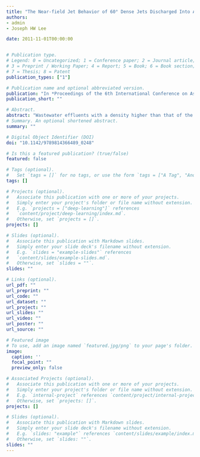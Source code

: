 ```yaml
---
title: "The Near-field Jet Behavior of 60° Dense Jets Discharged Into A Perpendicular Crossflow"
authors: 
- admin
- Joseph HW Lee

date: 2011-11-01T00:00:00


# Publication type.
# Legend: 0 = Uncategorized; 1 = Conference paper; 2 = Journal article;
# 3 = Preprint / Working Paper; 4 = Report; 5 = Book; 6 = Book section;
# 7 = Thesis; 8 = Patent
publication_types: ["1"]

# Publication name and optional abbreviated version.
publication: "In *Proceedings of the 6th International Conference on Asian and Pacific Coasts*, 2065-2075. World Scientific"
publication_short: ""

# Abstract.
abstract: "Wastewater effluents with a density higher than that of the environment are often discharged into coastal waters in the form of submerged dense jets. Examples include brine discharge from desalination plants and cooled water from liquefied natural gas plants. In general, there exists an ambient current which can approach the jet at an arbitrary angle; the resulting dense jet will then have a three-dimensional trajectory. We present an experimental investigation on 60° dense jets discharged into a perpendicular current. The tracer concentration field is measured at selected cross-sections using the Laser induced-fluorescence (LIF) method. Jet detrainment from the dense jet is observed; the detrained jet fluid is advected horizontally downstream by the crossflow. Compared to predictions of a validated integral jet model that does not account for jet detrainment, it is found that the horizontal jet penetration in the momentum plane is consistently under-predicted by about 35 percent, while the jet trajectory in the buoyancy plane and the near field dilution in the bent-over dense jet are reasonably well-predicted."
# Summary. An optional shortened abstract.
summary: ""

# Digital Object Identifier (DOI)
doi: "10.1142/9789814366489_0248"

# Is this a featured publication? (true/false)
featured: false

# Tags (optional).
#   Set `tags = []` for no tags, or use the form `tags = ["A Tag", "Another Tag"]` for one or more tags.
tags: []

# Projects (optional).
#   Associate this publication with one or more of your projects.
#   Simply enter your project's folder or file name without extension.
#   E.g. `projects = ["deep-learning"]` references 
#   `content/project/deep-learning/index.md`.
#   Otherwise, set `projects = []`.
projects: []

# Slides (optional).
#   Associate this publication with Markdown slides.
#   Simply enter your slide deck's filename without extension.
#   E.g. `slides = "example-slides"` references 
#   `content/slides/example-slides.md`.
#   Otherwise, set `slides = ""`.
slides: ""

# Links (optional).
url_pdf: ""
url_preprint: ""
url_code: ""
url_dataset: ""
url_project: ""
url_slides: ""
url_video: ""
url_poster: ""
url_source: ""

# Featured image
# To use, add an image named `featured.jpg/png` to your page's folder. 
image:
  caption: ''
  focal_point: ""
  preview_only: false

# Associated Projects (optional).
#   Associate this publication with one or more of your projects.
#   Simply enter your project's folder or file name without extension.
#   E.g. `internal-project` references `content/project/internal-project/index.md`.
#   Otherwise, set `projects: []`.
projects: []

# Slides (optional).
#   Associate this publication with Markdown slides.
#   Simply enter your slide deck's filename without extension.
#   E.g. `slides: "example"` references `content/slides/example/index.md`.
#   Otherwise, set `slides: ""`.
slides: ""
---
```


